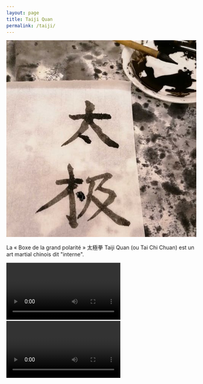 ```yaml
---
layout: page
title: Taiji Quan
permalink: /taiji/
---
```


![Taiji Quan](/images/Taiji_calli.jpg)

La « Boxe de la grand polarité » 太極拳 Taiji Quan (ou Tai Chi Chuan) est un art martial chinois dit "interne".

<video src="/videos/taiji_1.mp4" controls="controls"></video>
<video src="/videos/taiji_2.mp4" controls="controls"></video>